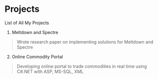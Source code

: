 # Projects
List of All My Projects 

1. Meltdown and Spectre
  > Wrote research paper on implementing solutions for Meltdown and Spectre
2. Online Commodity Portal
  > Developing online portal to trade commodities in real time using C#.NET with ASP, MS-SQL, XML
